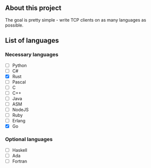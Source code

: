 ## About this project
The goal is pretty simple - write TCP clients on as many languages as possible.

## List of languages

### Necessary languages
- [ ] Python
- [ ] C#
- [x] Rust
- [ ] Pascal
- [ ] C
- [ ] C++
- [ ] Java
- [ ] ASM
- [ ] NodeJS
- [ ] Ruby
- [ ] Erlang
- [x] Go

### Optional languages

- [ ] Haskell
- [ ] Ada
- [ ] Fortran
